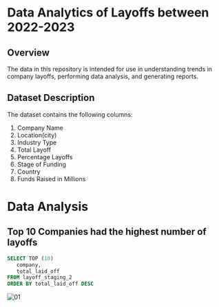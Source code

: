 # Data Analytics of Layoffs between 2022-2023

## Overview

The data in this repository is intended for use in understanding trends in company layoffs, performing data analysis, and generating reports.

## Dataset Description
The dataset contains the following columns:
1. Company Name
2. Location(city)
3. Industry Type
4. Total Layoff
5. Percentage Layoffs
6. Stage of Funding
7. Country
8. Funds Raised in Millions

# Data Analysis

## Top 10 Companies had the highest number of layoffs
```sql
SELECT TOP (10) 
   company, 
   total_laid_off
FROM layoff_staging_2
ORDER BY total_laid_off DESC
```
![01](https://github.com/MoaviaMahmood/SQL_Data_Analytics_of_Independence-days-of-countries/assets/168455506/fa707a8d-b342-4c2c-9226-204991d3fa41)


   



